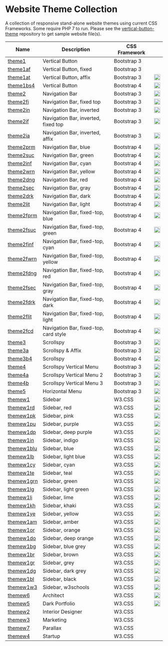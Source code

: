 # Website Theme Collection
A collection of responsive stand-alone website themes using current CSS Frameworks.  Some require PHP 7 to run.  Please see the [vertical-button-theme](https://github.com/emrickj/vertical-button-theme) repository to get sample website file(s).

| Name | Description | CSS Framework | |
| --- | --- | --- | --- |
| [theme1](theme1.php) | Vertical Button | Bootstrap 3 | |
| [theme1af](theme1af.php) | Vertical Button, fixed | Bootstrap 3 | |
| [theme1at](theme1at.php) | Vertical Button, affix | Bootstrap 3 | <a href="https://www.gem-editor.com/gwc/theme1at.php?u=501" target="_blank"><img class="emoji" title="Preview" alt="Preview" src="https://assets-cdn.github.com/images/icons/emoji/unicode/1f50d.png" height="20" width="20"></a> |
| [theme1bs4](theme1bs4.php) | Vertical Button | Bootstrap 4 | <a href="https://www.gem-editor.com/gwc/theme1bs4.php?u=501" target="_blank"><img class="emoji" title="Preview" alt="Preview" src="https://assets-cdn.github.com/images/icons/emoji/unicode/1f50d.png" height="20" width="20"></a> |
| [theme2](theme2.php) | Navigation Bar | Bootstrap 3 | <a href="https://www.gem-editor.com/gwc/theme2.php?u=501" target="_blank"><img class="emoji" title="Preview" alt="Preview" src="https://assets-cdn.github.com/images/icons/emoji/unicode/1f50d.png" height="20" width="20"></a> |
| [theme2fi](theme2fi.php) | Navigation Bar, fixed top | Bootstrap 3 | <a href="https://www.gem-editor.com/gwc/theme2fi.php?u=501" target="_blank"><img class="emoji" title="Preview" alt="Preview" src="https://assets-cdn.github.com/images/icons/emoji/unicode/1f50d.png" height="20" width="20"></a> |
| [theme2in](theme2in.php) | Navigation Bar, inverted | Bootstrap 3 | <a href="https://www.gem-editor.com/gwc/theme2in.php?u=501" target="_blank"><img class="emoji" title="Preview" alt="Preview" src="https://assets-cdn.github.com/images/icons/emoji/unicode/1f50d.png" height="20" width="20"></a> |
| [theme2if](theme2if.php) | Navigation Bar, inverted, fixed top | Bootstrap 3 | <a href="https://www.gem-editor.com/gwc/theme2if.php?u=501" target="_blank"><img class="emoji" title="Preview" alt="Preview" src="https://assets-cdn.github.com/images/icons/emoji/unicode/1f50d.png" height="20" width="20"></a> |
| [theme2ia](theme2ia.php) | Navigation Bar, inverted, affix | Bootstrap 3 | <a href="https://www.gem-editor.com/gwc/theme2ia.php?u=500" target="_blank"><img class="emoji" title="Preview" alt="Preview" src="https://assets-cdn.github.com/images/icons/emoji/unicode/1f50d.png" height="20" width="20"></a> |
| [theme2prm](theme2prm.php) | Navigation Bar, blue | Bootstrap 4 | <a href="https://www.gem-editor.com/gwc/theme2prm.php?u=501" target="_blank"><img class="emoji" title="Preview" alt="Preview" src="https://assets-cdn.github.com/images/icons/emoji/unicode/1f50d.png" height="20" width="20"></a> |
| [theme2suc](theme2suc.php) | Navigation Bar, green | Bootstrap 4 | <a href="https://www.gem-editor.com/gwc/theme2suc.php?u=501" target="_blank"><img class="emoji" title="Preview" alt="Preview" src="https://assets-cdn.github.com/images/icons/emoji/unicode/1f50d.png" height="20" width="20"></a> |
| [theme2inf](theme2inf.php) | Navigation Bar, cyan | Bootstrap 4 | <a href="https://www.gem-editor.com/gwc/theme2inf.php?u=501" target="_blank"><img class="emoji" title="Preview" alt="Preview" src="https://assets-cdn.github.com/images/icons/emoji/unicode/1f50d.png" height="20" width="20"></a> |
| [theme2wrn](theme2wrn.php) | Navigation Bar, yellow | Bootstrap 4 | <a href="https://www.gem-editor.com/gwc/theme2wrn.php?u=501" target="_blank"><img class="emoji" title="Preview" alt="Preview" src="https://assets-cdn.github.com/images/icons/emoji/unicode/1f50d.png" height="20" width="20"></a> |
| [theme2dng](theme2dng.php) | Navigation Bar, red | Bootstrap 4 | <a href="https://www.gem-editor.com/gwc/theme2dng.php?u=501" target="_blank"><img class="emoji" title="Preview" alt="Preview" src="https://assets-cdn.github.com/images/icons/emoji/unicode/1f50d.png" height="20" width="20"></a> |
| [theme2sec](theme2sec.php) | Navigation Bar, gray | Bootstrap 4 | <a href="https://www.gem-editor.com/gwc/theme2sec.php?u=501" target="_blank"><img class="emoji" title="Preview" alt="Preview" src="https://assets-cdn.github.com/images/icons/emoji/unicode/1f50d.png" height="20" width="20"></a> |
| [theme2drk](theme2drk.php) | Navigation Bar, dark | Bootstrap 4 | <a href="https://www.gem-editor.com/gwc/theme2drk.php?u=501" target="_blank"><img class="emoji" title="Preview" alt="Preview" src="https://assets-cdn.github.com/images/icons/emoji/unicode/1f50d.png" height="20" width="20"></a> |
| [theme2lit](theme2lit.php) | Navigation Bar, light | Bootstrap 4 | <a href="https://www.gem-editor.com/gwc/theme2lit.php?u=501" target="_blank"><img class="emoji" title="Preview" alt="Preview" src="https://assets-cdn.github.com/images/icons/emoji/unicode/1f50d.png" height="20" width="20"></a> |
| [theme2fprm](theme2fprm.php) | Navigation Bar, fixed-top, blue | Bootstrap 4 | <a href="https://www.gem-editor.com/gwc/theme2fprm.php?u=501" target="_blank"><img class="emoji" title="Preview" alt="Preview" src="https://assets-cdn.github.com/images/icons/emoji/unicode/1f50d.png" height="20" width="20"></a> |
| [theme2fsuc](theme2fsuc.php) | Navigation Bar, fixed-top, green | Bootstrap 4 | <a href="https://www.gem-editor.com/gwc/theme2fsuc.php?u=501" target="_blank"><img class="emoji" title="Preview" alt="Preview" src="https://assets-cdn.github.com/images/icons/emoji/unicode/1f50d.png" height="20" width="20"></a> |
| [theme2finf](theme2finf.php) | Navigation Bar, fixed-top, cyan | Bootstrap 4 | <a href="https://www.gem-editor.com/gwc/theme2finf.php?u=501" target="_blank"><img class="emoji" title="Preview" alt="Preview" src="https://assets-cdn.github.com/images/icons/emoji/unicode/1f50d.png" height="20" width="20"></a> |
| [theme2fwrn](theme2fwrn.php) | Navigation Bar, fixed-top, yellow | Bootstrap 4 | <a href="https://www.gem-editor.com/gwc/theme2fwrn.php?u=501" target="_blank"><img class="emoji" title="Preview" alt="Preview" src="https://assets-cdn.github.com/images/icons/emoji/unicode/1f50d.png" height="20" width="20"></a> |
| [theme2fdng](theme2fdng.php) | Navigation Bar, fixed-top, red | Bootstrap 4 | <a href="https://www.gem-editor.com/gwc/theme2fdng.php?u=501" target="_blank"><img class="emoji" title="Preview" alt="Preview" src="https://assets-cdn.github.com/images/icons/emoji/unicode/1f50d.png" height="20" width="20"></a> |
| [theme2fsec](theme2fsec.php) | Navigation Bar, fixed-top, gray | Bootstrap 4 | <a href="https://www.gem-editor.com/gwc/theme2fsec.php?u=501" target="_blank"><img class="emoji" title="Preview" alt="Preview" src="https://assets-cdn.github.com/images/icons/emoji/unicode/1f50d.png" height="20" width="20"></a> |
| [theme2fdrk](theme2fdrk.php) | Navigation Bar, fixed-top, dark | Bootstrap 4 | <a href="https://www.gem-editor.com/gwc/theme2fdrk.php?u=501" target="_blank"><img class="emoji" title="Preview" alt="Preview" src="https://assets-cdn.github.com/images/icons/emoji/unicode/1f50d.png" height="20" width="20"></a> |
| [theme2flit](theme2flit.php) | Navigation Bar, fixed-top, light | Bootstrap 4 | <a href="https://www.gem-editor.com/gwc/theme2flit.php?u=501" target="_blank"><img class="emoji" title="Preview" alt="Preview" src="https://assets-cdn.github.com/images/icons/emoji/unicode/1f50d.png" height="20" width="20"></a> |
| [theme2fcd](theme2fcd.php) | Navigation Bar, fixed-top, card style | Bootstrap 4 | <a href="https://www.gem-editor.com/gwc/theme2fcd.php?u=501" target="_blank"><img class="emoji" title="Preview" alt="Preview" src="https://assets-cdn.github.com/images/icons/emoji/unicode/1f50d.png" height="20" width="20"></a> |
| [theme3](theme3.php) | Scrollspy | Bootstrap 3 | <a href="https://www.gem-editor.com/gwc/theme3.php?u=501" target="_blank"><img class="emoji" title="Preview" alt="Preview" src="https://assets-cdn.github.com/images/icons/emoji/unicode/1f50d.png" height="20" width="20"></a> |
| [theme3a](theme3a.php) | Scrollspy & Affix | Bootstrap 3 | <a href="https://www.gem-editor.com/gwc/theme3a.php?u=501" target="_blank"><img class="emoji" title="Preview" alt="Preview" src="https://assets-cdn.github.com/images/icons/emoji/unicode/1f50d.png" height="20" width="20"></a> |
| [theme3b4](theme3b4.php) | Scrollspy | Bootstrap 4 | <a href="https://www.gem-editor.com/gwc/theme3b4.php?u=501" target="_blank"><img class="emoji" title="Preview" alt="Preview" src="https://assets-cdn.github.com/images/icons/emoji/unicode/1f50d.png" height="20" width="20"></a> |
| [theme4](theme4.php) | Scrollspy Vertical Menu | Bootstrap 3 | <a href="https://www.gem-editor.com/gwc/theme4.php?u=501" target="_blank"><img class="emoji" title="Preview" alt="Preview" src="https://assets-cdn.github.com/images/icons/emoji/unicode/1f50d.png" height="20" width="20"></a> |
| [theme4a](theme4a.php) | Scrollspy Vertical Menu 2 | Bootstrap 3 | <a href="https://www.gem-editor.com/gwc/theme4a.php?u=501" target="_blank"><img class="emoji" title="Preview" alt="Preview" src="https://assets-cdn.github.com/images/icons/emoji/unicode/1f50d.png" height="20" width="20"></a> |
| [theme4b](theme4b.php) | Scrollspy Vertical Menu 3 | Bootstrap 3 | <a href="https://www.gem-editor.com/gwc/theme4b.php?u=501" target="_blank"><img class="emoji" title="Preview" alt="Preview" src="https://assets-cdn.github.com/images/icons/emoji/unicode/1f50d.png" height="20" width="20"></a> |
| [theme5](theme5.php) | Horizontal Menu | Bootstrap 3 | <a href="https://www.gem-editor.com/gwc/theme5.php?u=501" target="_blank"><img class="emoji" title="Preview" alt="Preview" src="https://assets-cdn.github.com/images/icons/emoji/unicode/1f50d.png" height="20" width="20"></a> |
| [themew1](themew1.php) | Sidebar | W3.CSS | <a href="https://www.gem-editor.com/gwc/themew1.php?u=501" target="_blank"><img class="emoji" title="Preview" alt="Preview" src="https://assets-cdn.github.com/images/icons/emoji/unicode/1f50d.png" height="20" width="20"></a> |
| [themew1rd](themew1rd.php) | Sidebar, red | W3.CSS | <a href="https://www.gem-editor.com/gwc/themew1rd.php?u=501" target="_blank"><img class="emoji" title="Preview" alt="Preview" src="https://assets-cdn.github.com/images/icons/emoji/unicode/1f50d.png" height="20" width="20"></a> |
| [themew1pk](themew1pk.php) | Sidebar, pink | W3.CSS | <a href="https://www.gem-editor.com/gwc/themew1pk.php?u=501" target="_blank"><img class="emoji" title="Preview" alt="Preview" src="https://assets-cdn.github.com/images/icons/emoji/unicode/1f50d.png" height="20" width="20"></a> |
| [themew1pu](themew1pu.php) | Sidebar, purple | W3.CSS | <a href="https://www.gem-editor.com/gwc/themew1pu.php?u=501" target="_blank"><img class="emoji" title="Preview" alt="Preview" src="https://assets-cdn.github.com/images/icons/emoji/unicode/1f50d.png" height="20" width="20"></a> |
| [themew1dp](themew1dp.php) | Sidebar, deep purple | W3.CSS | <a href="https://www.gem-editor.com/gwc/themew1dp.php?u=501" target="_blank"><img class="emoji" title="Preview" alt="Preview" src="https://assets-cdn.github.com/images/icons/emoji/unicode/1f50d.png" height="20" width="20"></a> |
| [themew1in](themew1in.php) | Sidebar, indigo | W3.CSS | <a href="https://www.gem-editor.com/gwc/themew1in.php?u=501" target="_blank"><img class="emoji" title="Preview" alt="Preview" src="https://assets-cdn.github.com/images/icons/emoji/unicode/1f50d.png" height="20" width="20"></a> |
| [themew1blu](themew1blu.php) | Sidebar, blue | W3.CSS | <a href="https://www.gem-editor.com/gwc/themew1blu.php?u=501" target="_blank"><img class="emoji" title="Preview" alt="Preview" src="https://assets-cdn.github.com/images/icons/emoji/unicode/1f50d.png" height="20" width="20"></a> |
| [themew1lb](themew1lb.php) | Sidebar, light blue | W3.CSS | <a href="https://www.gem-editor.com/gwc/themew1lb.php?u=501" target="_blank"><img class="emoji" title="Preview" alt="Preview" src="https://assets-cdn.github.com/images/icons/emoji/unicode/1f50d.png" height="20" width="20"></a> |
| [themew1cy](themew1cy.php) | Sidebar, cyan | W3.CSS | <a href="https://www.gem-editor.com/gwc/themew1cy.php?u=501" target="_blank"><img class="emoji" title="Preview" alt="Preview" src="https://assets-cdn.github.com/images/icons/emoji/unicode/1f50d.png" height="20" width="20"></a> |
| [themew1te](themew1te.php) | Sidebar, teal | W3.CSS | <a href="https://www.gem-editor.com/gwc/themew1te.php?u=501" target="_blank"><img class="emoji" title="Preview" alt="Preview" src="https://assets-cdn.github.com/images/icons/emoji/unicode/1f50d.png" height="20" width="20"></a> |
| [themew1grn](themew1grn.php) | Sidebar, green | W3.CSS | <a href="https://www.gem-editor.com/gwc/themew1grn.php?u=501" target="_blank"><img class="emoji" title="Preview" alt="Preview" src="https://assets-cdn.github.com/images/icons/emoji/unicode/1f50d.png" height="20" width="20"></a> |
| [themew1lg](themew1lg.php) | Sidebar, light green | W3.CSS | <a href="https://www.gem-editor.com/gwc/themew1lg.php?u=501" target="_blank"><img class="emoji" title="Preview" alt="Preview" src="https://assets-cdn.github.com/images/icons/emoji/unicode/1f50d.png" height="20" width="20"></a> |
| [themew1li](themew1li.php) | Sidebar, lime | W3.CSS | <a href="https://www.gem-editor.com/gwc/themew1li.php?u=501" target="_blank"><img class="emoji" title="Preview" alt="Preview" src="https://assets-cdn.github.com/images/icons/emoji/unicode/1f50d.png" height="20" width="20"></a> |
| [themew1kh](themew1kh.php) | Sidebar, khaki | W3.CSS | <a href="https://www.gem-editor.com/gwc/themew1kh.php?u=501" target="_blank"><img class="emoji" title="Preview" alt="Preview" src="https://assets-cdn.github.com/images/icons/emoji/unicode/1f50d.png" height="20" width="20"></a> |
| [themew1ye](themew1ye.php) | Sidebar, yellow | W3.CSS | <a href="https://www.gem-editor.com/gwc/themew1ye.php?u=501" target="_blank"><img class="emoji" title="Preview" alt="Preview" src="https://assets-cdn.github.com/images/icons/emoji/unicode/1f50d.png" height="20" width="20"></a> |
| [themew1am](themew1am.php) | Sidebar, amber | W3.CSS | <a href="https://www.gem-editor.com/gwc/themew1am.php?u=501" target="_blank"><img class="emoji" title="Preview" alt="Preview" src="https://assets-cdn.github.com/images/icons/emoji/unicode/1f50d.png" height="20" width="20"></a> |
| [themew1or](themew1or.php) | Sidebar, orange | W3.CSS | <a href="https://www.gem-editor.com/gwc/themew1or.php?u=501" target="_blank"><img class="emoji" title="Preview" alt="Preview" src="https://assets-cdn.github.com/images/icons/emoji/unicode/1f50d.png" height="20" width="20"></a> |
| [themew1do](themew1do.php) | Sidebar, deep orange | W3.CSS | <a href="https://www.gem-editor.com/gwc/themew1do.php?u=501" target="_blank"><img class="emoji" title="Preview" alt="Preview" src="https://assets-cdn.github.com/images/icons/emoji/unicode/1f50d.png" height="20" width="20"></a> |
| [themew1bg](themew1bg.php) | Sidebar, blue grey | W3.CSS | <a href="https://www.gem-editor.com/gwc/themew1bg.php?u=501" target="_blank"><img class="emoji" title="Preview" alt="Preview" src="https://assets-cdn.github.com/images/icons/emoji/unicode/1f50d.png" height="20" width="20"></a> |
| [themew1br](themew1br.php) | Sidebar, brown | W3.CSS | <a href="https://www.gem-editor.com/gwc/themew1br.php?u=501" target="_blank"><img class="emoji" title="Preview" alt="Preview" src="https://assets-cdn.github.com/images/icons/emoji/unicode/1f50d.png" height="20" width="20"></a> |
| [themew1gr](themew1gr.php) | Sidebar, grey | W3.CSS | <a href="https://www.gem-editor.com/gwc/themew1gr.php?u=501" target="_blank"><img class="emoji" title="Preview" alt="Preview" src="https://assets-cdn.github.com/images/icons/emoji/unicode/1f50d.png" height="20" width="20"></a> |
| [themew1dg](themew1dg.php) | Sidebar, dark grey | W3.CSS | <a href="https://www.gem-editor.com/gwc/themew1dg.php?u=501" target="_blank"><img class="emoji" title="Preview" alt="Preview" src="https://assets-cdn.github.com/images/icons/emoji/unicode/1f50d.png" height="20" width="20"></a> |
| [themew1bl](themew1bl.php) | Sidebar, black | W3.CSS | <a href="https://www.gem-editor.com/gwc/themew1bl.php?u=501" target="_blank"><img class="emoji" title="Preview" alt="Preview" src="https://assets-cdn.github.com/images/icons/emoji/unicode/1f50d.png" height="20" width="20"></a> |
| [themew1w3](themew1w3.php) | Sidebar, w3schools | W3.CSS | <a href="https://www.gem-editor.com/gwc/themew1w3.php?u=501" target="_blank"><img class="emoji" title="Preview" alt="Preview" src="https://assets-cdn.github.com/images/icons/emoji/unicode/1f50d.png" height="20" width="20"></a> |
| [themew6](themew6.php) | Architect | W3.CSS | <a href="https://www.gem-editor.com/gwc/themew6.php?u=502" target="_blank"><img title="Preview" alt="Preview" src="https://assets-cdn.github.com/images/icons/emoji/unicode/1f50d.png" height="20" width="20"></a> |
| [themew5](themew5.php) | Dark Portfolio | W3.CSS | <a href="https://www.gem-editor.com/gwc/themew5.php?u=503" target="_blank"><img title="Preview" alt="Preview" src="https://assets-cdn.github.com/images/icons/emoji/unicode/1f50d.png" height="20" width="20"></a> |
| [themew2](themew2.php) | Interior Designer | W3.CSS |
| [themew3](themew3.php) | Marketing | W3.CSS |
| [themew7](themew7.php) | Parallax | W3.CSS |
| [themew4](themew4.php) | Startup | W3.CSS |
